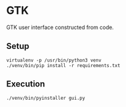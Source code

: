 # GTK

GTK user interface constructed from code.

## Setup

```
virtualenv -p /usr/bin/python3 venv
./venv/bin/pip install -r requirements.txt
```

## Execution

```
./venv/bin/pyinstaller gui.py
```


